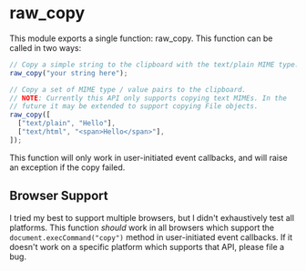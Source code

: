 # raw_copy

This module exports a single function: raw_copy. This function can be called in two ways:

```js
// Copy a simple string to the clipboard with the text/plain MIME type.
raw_copy("your string here");

// Copy a set of MIME type / value pairs to the clipboard.
// NOTE: Currently this API only supports copying text MIMEs. In the 
// future it may be extended to support copying File objects.
raw_copy([
  ["text/plain", "Hello"],
  ["text/html", "<span>Hello</span>"],
]);
```

This function will only work in user-initiated event callbacks, and will raise
an exception if the copy failed.

## Browser Support

I tried my best to support multiple browsers, but I didn't exhaustively test all
platforms. This function _should_ work in all browsers which support the
`document.execCommand("copy")` method in user-initiated event callbacks. If it
doesn't work on a specific platform which supports that API, please file a bug.
